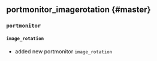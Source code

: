 portmonitor_imagerotation {#master}
-----------

### `portmonitor`

#### `image_rotation`

* added new portmonitor `image_rotation`

